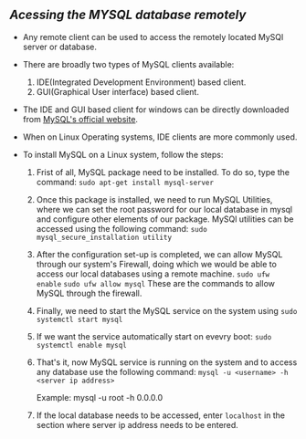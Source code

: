 ## ***Acessing the **MYSQL** database remotely*** #
- Any remote client can be used to access the remotely located MySQl server or database.
- There are broadly two types of MySQL clients available:
    1. IDE(Integrated Development Environment) based client.
    2. GUI(Graphical User interface) based client.

- The IDE and GUI based client for windows can be directly downloaded from [MySQL's official website](https://dev.mysql.com/downloads/installer/).
- When on Linux Operating systems, IDE clients are more commonly used.
- To install MySQL on a Linux system, follow the steps:
    1. Frist of all, MySQL package need to be installed. To do so, type the command:
        `sudo apt-get install mysql-server`
    2. Once this package is installed, we need to run MySQL Utilities, where we can set the root password for our local database in mysql  and configure other elements of our package. MySQl utilities can be accessed using the following command:
        `sudo mysql_secure_installation utility`
    3. After the configuration set-up is completed, we can allow MySQL through our system's Firewall, doing which we would be able to access our local databases using a remote machine.
        `sudo ufw enable`
        `sudo ufw allow mysql`
        These are the commands to allow MySQL through the firewall.
    4. Finally, we need to start the MySQL service on the system using 
        `sudo systemctl start mysql`
    5. If we want the service automatically start on evevry boot:
        `sudo systemctl enable mysql`
    6. That's it, now MySQL service is running on the system and to access any database use the following command:
        `mysql -u <username> -h <server ip address>`

        Example: mysql -u root -h 0.0.0.0

    7. If the local database needs to be accessed, enter `localhost` in the section where server ip address needs to be entered.